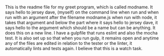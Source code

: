 This is the readme file for my greet program, which is called modname. It says
hello to jersey dave, (myself) on the command line when run and when run with
an argument after the filename modname.js when run with node, it takes that
argument and below the part where it says hello to jersey dave, it says hello
to the argument which should be a name but can be anything. It does this on a
new line.
I have a gulpfile that runs eslint and also the mocha test. It is also set up
so that when you run gulp, it remains open and anytime any of the files are
edited in relation to the tester or the linter, it automatically lints and
tests again. I believe that this is a watch task.
